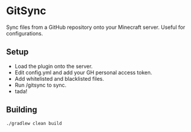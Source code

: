# GitSync
Sync files from a GitHub repository onto your
Minecraft server. Useful for configurations.

## Setup
- Load the plugin onto the server.
- Edit config.yml and add your GH personal access token.
- Add whitelisted and blacklisted files.
- Run /gitsync to sync.
- tada!

## Building
```bash
./gradlew clean build
```
